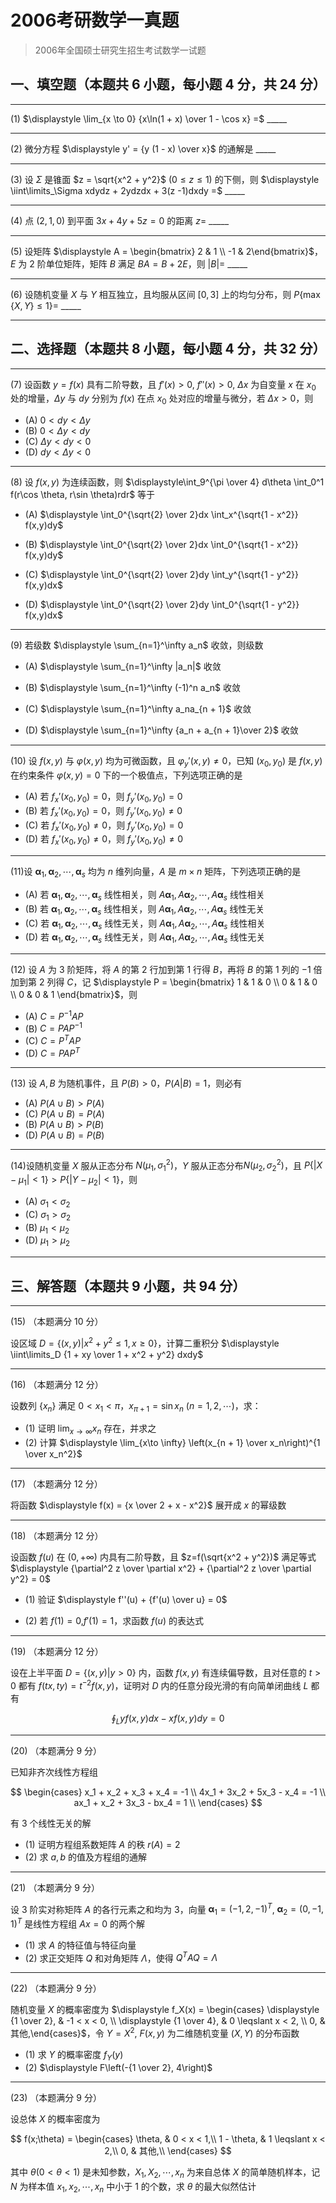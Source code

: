 # 2006考研数学一真题

[annotation]: <id> (dc95d153-fdeb-42c9-a0cc-c161b6dbbd7b)
[annotation]: <status> (public)
[annotation]: <create_time> (2021-03-10 17:32:50)
[annotation]: <category> (数学理论)
[annotation]: <tags> (考研数学)
[annotation]: <comments> (true)
[annotation]: <topic> (考研数学一真题)
[annotation]: <index> (-2006)
[annotation]: <url> (http://blog.ccyg.studio/article/dc95d153-fdeb-42c9-a0cc-c161b6dbbd7b)

> 2006年全国硕士研究生招生考试数学一试题

## 一、填空题（本题共 6 小题，每小题 4 分，共 24 分）

---

(1) $\displaystyle \lim_{x \to 0} {x\ln(1 + x) \over 1 - \cos x} =$  \_\_\_\_\_

---

(2) 微分方程 $\displaystyle y' = {y (1 - x) \over x}$ 的通解是  \_\_\_\_\_

---

(3) 设 $\Sigma$ 是锥面 $z = \sqrt{x^2 + y^2}$ $(0\leqslant z \leqslant 1)$ 的下侧，则 $\displaystyle \iint\limits_\Sigma xdydz + 2ydzdx + 3(z -1)dxdy =$ \_\_\_\_\_

---

(4) 点 $(2, 1, 0)$ 到平面 $3x+4y+5z=0$ 的距离 $z=$ \_\_\_\_\_
 
---

(5) 设矩阵  $\displaystyle A = \begin{bmatrix} 2 & 1 \\ -1 & 2\end{bmatrix}$，$E$ 为 $2$ 阶单位矩阵，矩阵 $B$ 满足 $BA=B+2E$，则 $|B|=$  \_\_\_\_\_

---

(6) 设随机变量 $X$ 与 $Y$ 相互独立，且均服从区间 $[0,3]$ 上的均匀分布，则 $P\{\max\{X,Y\} \leqslant 1\} =$ \_\_\_\_\_

---

## 二、选择题（本题共 8 小题，每小题 4 分，共 32 分）

---

(7) 设函数 $y=f(x)$ 具有二阶导数，且 $f'(x) > 0$, $f''(x) > 0$, $\Delta x$ 为自变量 $x$ 在 $x_0$ 处的增量，$\Delta y$ 与 $dy$ 分别为 $f(x)$ 在点 $x_0$ 处对应的增量与微分，若 $\Delta x > 0$，则

- (A) $0 < dy < \Delta y$
- (B) $0 < \Delta y < dy$
- (C) $\Delta y < dy < 0$
- (D) $dy <  \Delta y < 0$

---

(8) 设 $f(x,y)$ 为连续函数，则 $\displaystyle\int_9^{\pi \over 4} d\theta \int_0^1 f(r\cos \theta, r\sin \theta)rdr$ 等于

- (A) $\displaystyle \int_0^{\sqrt{2} \over 2}dx \int_x^{\sqrt{1 - x^2}} f(x,y)dy$

- (B) $\displaystyle \int_0^{\sqrt{2} \over 2}dx \int_0^{\sqrt{1 - x^2}} f(x,y)dy$

- (C) $\displaystyle \int_0^{\sqrt{2} \over 2}dy \int_y^{\sqrt{1 - y^2}} f(x,y)dx$

- (D) $\displaystyle \int_0^{\sqrt{2} \over 2}dy \int_0^{\sqrt{1 - y^2}} f(x,y)dx$

---

(9) 若级数 $\displaystyle \sum_{n=1}^\infty a_n$ 收敛，则级数


- (A) $\displaystyle \sum_{n=1}^\infty |a_n|$ 收敛

- (B) $\displaystyle \sum_{n=1}^\infty (-1)^n a_n$ 收敛

- (C) $\displaystyle \sum_{n=1}^\infty a_na_{n + 1}$ 收敛

- (D) $\displaystyle \sum_{n=1}^\infty {a_n + a_{n + 1}\over 2}$ 收敛

---

(10) 设 $f(x, y)$ 与 $\varphi(x, y)$ 均为可微函数，且 $\varphi_y'(x, y) \neq 0$，已知 $(x_0, y_0)$ 是 $f(x,y)$ 在约束条件 $\varphi(x, y) = 0$ 下的一个极值点，下列选项正确的是

- (A) 若 $f_x'(x_0, y_0) = 0$，则 $f_y'(x_0, y_0) = 0$
- (B) 若 $f_x'(x_0, y_0) = 0$，则 $f_y'(x_0, y_0) \neq 0$
- (C) 若 $f_x'(x_0, y_0) \neq 0$，则 $f_y'(x_0, y_0) = 0$
- (D) 若 $f_x'(x_0, y_0) \neq 0$，则 $f_y'(x_0, y_0) \neq 0$

---

(11)设 $\boldsymbol{\alpha}_1,\boldsymbol{\alpha}_2,\cdots,\boldsymbol{\alpha}_s$ 均为 $n$ 维列向量，$A$ 是 $m\times n$ 矩阵，下列选项正确的是

- (A) 若 $\boldsymbol{\alpha}_1,\boldsymbol{\alpha}_2,\cdots,\boldsymbol{\alpha}_s$ 线性相关，则 $A\boldsymbol{\alpha}_1,A\boldsymbol{\alpha}_2,\cdots,A\boldsymbol{\alpha}_s$ 线性相关
- (B) 若 $\boldsymbol{\alpha}_1,\boldsymbol{\alpha}_2,\cdots,\boldsymbol{\alpha}_s$ 线性相关，则 $A\boldsymbol{\alpha}_1,A\boldsymbol{\alpha}_2,\cdots,A\boldsymbol{\alpha}_s$ 线性无关
- (C) 若 $\boldsymbol{\alpha}_1,\boldsymbol{\alpha}_2,\cdots,\boldsymbol{\alpha}_s$ 线性无关，则 $A\boldsymbol{\alpha}_1,A\boldsymbol{\alpha}_2,\cdots,A\boldsymbol{\alpha}_s$ 线性相关
- (D) 若 $\boldsymbol{\alpha}_1,\boldsymbol{\alpha}_2,\cdots,\boldsymbol{\alpha}_s$ 线性无关，则 $A\boldsymbol{\alpha}_1,A\boldsymbol{\alpha}_2,\cdots,A\boldsymbol{\alpha}_s$ 线性无关

---

(12) 设 $A$ 为 $3$ 阶矩阵，将 $A$ 的第 $2$ 行加到第 $1$ 行得 $B$，再将 $B$ 的第 $1$ 列的 $-1$ 倍加到第 $2$ 列得 $C$，记  $\displaystyle P = \begin{bmatrix} 1 & 1 & 0 \\ 0 & 1 & 0 \\ 0 & 0 & 1 \end{bmatrix}$，则

- (A) $C= P^{-1}AP$
- (B) $C= PAP^{-1}$
- (C) $C= P^{T}AP$
- (D) $C= PAP^{T}$

---

(13) 设 $A,B$ 为随机事件，且 $P(B) > 0$，$P(A|B) = 1$，则必有

- (A) $P(A \cup B) > P(A)$
- (C) $P(A \cup B) = P(A)$
- (B) $P(A \cup B) > P(B)$
- (D) $P(A \cup B) = P(B)$

---

(14)设随机变量 $X$ 服从正态分布 $N(\mu_1, \sigma_1^2)$，$Y$ 服从正态分布$N(\mu_2, \sigma_2^2)$，且 $P\{|X - \mu_1| < 1\} > P\{|Y - \mu_2| < 1\}$，则

- (A) $\sigma_1 < \sigma_2$
- (C) $\sigma_1 > \sigma_2$
- (B) $\mu_1 < \mu_2$
- (D) $\mu_1 > \mu_2$

---

## 三、解答题（本题共 9 小题，共 94 分）

---

(15) （本题满分 10 分）

设区域 $D=\{(x, y)|x^2 + y^2 \leqslant 1, x \geqslant 0\}$，计算二重积分 $\displaystyle \iint\limits_D {1 + xy \over 1 + x^2 + y^2} dxdy$

---

(16) （本题满分 12 分）

设数列 $\{x_n\}$ 满足 $0 < x_1 < \pi$，$x_{\pi + 1} = \sin x_n$ $(n = 1, 2,\cdots)$，求：

- (1) 证明 $\displaystyle \lim_{x\to \infty} x_n$ 存在，并求之
- (2) 计算 $\displaystyle \lim_{x\to \infty} \left(x_{n + 1} \over x_n\right)^{1 \over x_n^2}$

---

(17) （本题满分 12 分）

将函数 $\displaystyle f(x) = {x \over 2 + x - x^2}$ 展开成 $x$ 的幂级数

---

(18) （本题满分 12 分）

设函数 $f(u)$ 在 $(0, +\infty)$ 内具有二阶导数，且 $z=f(\sqrt{x^2 + y^2})$ 满足等式 $\displaystyle {\partial^2 z \over \partial x^2} + {\partial^2 z \over \partial y^2} = 0$

- (1) 验证 $\displaystyle f''(u) + {f'(u) \over u} = 0$

- (2) 若 $f(1)= 0$,$f'(1) = 1$，求函数 $f(u)$ 的表达式

---

(19) （本题满分 12 分）

设在上半平面 $D=\{(x,y)|y>0\}$ 内，函数 $f(x,y)$ 有连续偏导数，且对任意的 $t > 0$ 都有 $f(tx,ty) = t^{-2}f(x,y)$，证明对 $D$ 内的任意分段光滑的有向简单闭曲线 $L$ 都有

$$
\oint_L yf(x, y)dx - xf(x, y)dy = 0
$$

---

(20) （本题满分 9 分）

已知非齐次线性方程组

$$
\begin{cases}
x_1 + x_2 + x_3 + x_4 = -1 \\
4x_1 + 3x_2 + 5x_3 - x_4 = -1 \\
ax_1 + x_2 + 3x_3 - bx_4 = 1 \\
\end{cases}
$$

有 $3$ 个线性无关的解

- (1) 证明方程组系数矩阵 $A$ 的秩 $r(A) = 2$
- (2) 求 $a,b$ 的值及方程组的通解

---

(21) （本题满分 9 分）

设 $3$ 阶实对称矩阵 $A$ 的各行元素之和均为 $3$，向量 $\boldsymbol{\alpha}_1 = (-1, 2, -1)^T$, $\boldsymbol{\alpha}_2 = (0,-1,1)^T$ 是线性方程组 $Ax=0$ 的两个解

- (1) 求 $A$ 的特征值与特征向量
- (2) 求正交矩阵 $Q$ 和对角矩阵 $\Lambda$，使得 $Q^TAQ=\Lambda$

---

(22) （本题满分 9 分）

随机变量 $X$ 的概率密度为 $\displaystyle f_X(x) = \begin{cases} \displaystyle {1 \over 2}, & -1 < x < 0, \\ \displaystyle {1 \over 4}, & 0 \leqslant x < 2, \\ 0, & 其他,\end{cases}$，令 $Y = X^2$, $F(x, y)$ 为二维随机变量 $(X,Y)$ 的分布函数

- (1) 求 $Y$ 的概率密度 $f_Y(y)$
- (2) $\displaystyle F\left(-{1 \over 2}, 4\right)$

---

(23) （本题满分 9 分）

设总体 $X$ 的概率密度为

$$
f(x;\theta) = \begin{cases}
\theta, & 0 < x < 1,\\
1 - \theta, & 1 \leqslant x < 2,\\
0, & 其他,\\
\end{cases}
$$

其中 $\theta(0 < \theta < 1)$ 是未知参数，$X_1, X_2, \cdots, x_n$ 为来自总体 $X$ 的简单随机样本，记 $N$ 为样本值 $x_1, x_2, \cdots, x_n$ 中小于 $1$ 的个数，求 $\theta$ 的最大似然估计
